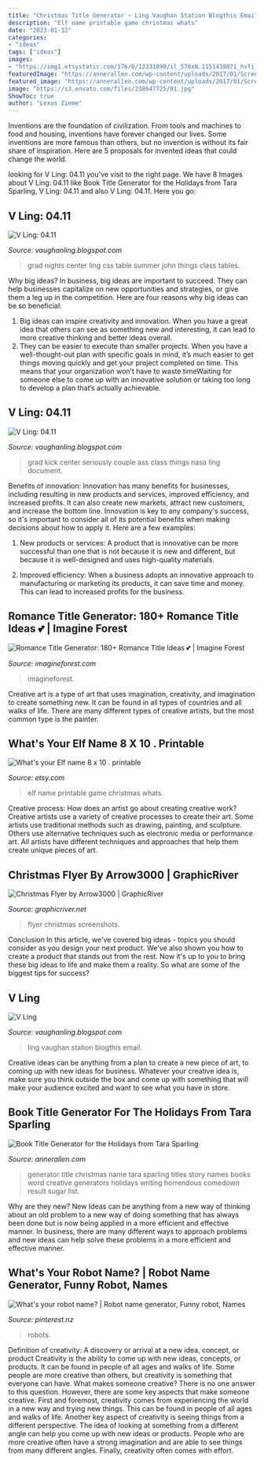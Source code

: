 ```yaml
---
title: "Christmas Title Generator ~ Ling Vaughan Station Blogthis Email"
description: "Elf name printable game christmas whats"
date: "2023-01-12"
categories:
- "ideas"
tags: ["ideas"]
images:
- "https://img1.etsystatic.com/176/0/12331890/il_570xN.1151438871_hvfi.jpg"
featuredImage: "https://annerallen.com/wp-content/uploads/2017/01/Screen-Shot-2017-01-29-at-12.21.58-PM.png"
featured_image: "https://annerallen.com/wp-content/uploads/2017/01/Screen-Shot-2017-01-29-at-12.21.58-PM.png"
image: "https://s3.envato.com/files/238647725/01.jpg"
ShowToc: true
author: "Lexus Zieme"
---
```



Inventions are the foundation of civilization. From tools and machines to food and housing, inventions have forever changed our lives. Some inventions are more famous than others, but no invention is without its fair share of inspiration. Here are 5 proposals for invented ideas that could change the world.

	

		
looking for V Ling: 04.11 you've visit to the right page. We have 8 Images about V Ling: 04.11 like Book Title Generator for the Holidays from Tara Sparling, V Ling: 04.11 and also V Ling: 04.11. Here you go:
		
    
## V Ling: 04.11

<img loading=lazy src="https://3.bp.blogspot.com/-Jqs_bEoXYMc/TbecNU8BvFI/AAAAAAAAEOU/GkqMXOCQCBs/s1600/IMGP7999.JPG" onerror="this.onerror=null;this.src='https://tse1.mm.bing.net/th?id=OIP.1TdoOMJ7Aq6yGEw8PV7X-gHaE7&amp;pid=15.1';" alt="V Ling: 04.11">

_Source: vaughanling.blogspot.com_

>grad nights center ling css table summer john things class tables. 

	

Why big ideas?
In business, big ideas are important to succeed. They can help businesses capitalize on new opportunities and strategies, or give them a leg up in the competition. Here are four reasons why big ideas can be so beneficial: 
1) Big ideas can inspire creativity and innovation. When you have a great idea that others can see as something new and interesting, it can lead to more creative thinking and better ideas overall. 
2) They can be easier to execute than smaller projects. When you have a well-thought-out plan with specific goals in mind, it’s much easier to get things moving quickly and get your project completed on time. This means that your organization won’t have to waste timeWaiting for someone else to come up with an innovative solution or taking too long to develop a plan that’s actually achievable.

    
## V Ling: 04.11

<img loading=lazy src="https://1.bp.blogspot.com/-BC_PUsiJZ_E/TbecKAN8dvI/AAAAAAAAEOQ/JpgJOgRrwoY/s1600/IMGP7998.JPG" onerror="this.onerror=null;this.src='https://tse1.mm.bing.net/th?id=OIP.BIc2pbKWSxI3AIFUU-FbUAHaLI&amp;pid=15.1';" alt="V Ling: 04.11">

_Source: vaughanling.blogspot.com_

>grad kick center seriously couple ass class things nasa ling document. 

	

Benefits of innovation:
Innovation has many benefits for businesses, including resulting in new products and services, improved efficiency, and increased profits. It can also create new markets, attract new customers, and increase the bottom line. Innovation is key to any company's success, so it's important to consider all of its potential benefits when making decisions about how to apply it. Here are a few examples:
1. New products or services: A product that is innovative can be more successful than one that is not because it is new and different, but because it is well-designed and uses high-quality materials.

2. Improved efficiency: When a business adopts an innovative approach to manufacturing or marketing its products, it can save time and money. This can lead to increased profits for the business.


    
## Romance Title Generator: 180+ Romance Title Ideas 💕 | Imagine Forest

<img loading=lazy src="https://assets.imagineforest.com/blog/wp-content/uploads/2021/01/Romance-Book-Title-Ideas.png" onerror="this.onerror=null;this.src='https://tse4.mm.bing.net/th?id=OIP.CoD2y0pzH2g8YxkdxbvsMQHaLG&amp;pid=15.1';" alt="Romance Title Generator: 180+ Romance Title Ideas 💕 | Imagine Forest">

_Source: imagineforest.com_

>imagineforest. 

	

Creative art is a type of art that uses imagination, creativity, and imagination to create something new. It can be found in all types of countries and all walks of life. There are many different types of creative artists, but the most common type is the painter.

    
## What&#039;s Your Elf Name 8 X 10 . Printable

<img loading=lazy src="https://img1.etsystatic.com/176/0/12331890/il_570xN.1151438871_hvfi.jpg" onerror="this.onerror=null;this.src='https://tse4.mm.bing.net/th?id=OIP.P5tBJyvs65VRn6ZXCoX02QHaJQ&amp;pid=15.1';" alt="What&#039;s your Elf name 8 x 10 . printable">

_Source: etsy.com_

>elf name printable game christmas whats. 

	

Creative process: How does an artist go about creating creative work?
Creative artists use a variety of creative processes to create their art. Some artists use traditional methods such as drawing, painting, and sculpture. Others use alternative techniques such as electronic media or performance art. All artists have different techniques and approaches that help them create unique pieces of art.

    
## Christmas Flyer By Arrow3000 | GraphicRiver

<img loading=lazy src="https://s3.envato.com/files/238647725/01.jpg" onerror="this.onerror=null;this.src='https://tse4.mm.bing.net/th?id=OIP.1OVrKZagh1LHYouddzE2twHaK4&amp;pid=15.1';" alt="Christmas Flyer by Arrow3000 | GraphicRiver">

_Source: graphicriver.net_

>flyer christmas screenshots. 

	

Conclusion
In this article, we've covered big ideas - topics you should consider as you design your next product. We've also shown you how to create a product that stands out from the rest. Now it's up to you to bring these big ideas to life and make them a reality. So what are some of the biggest tips for success?

    
## V Ling

<img loading=lazy src="https://3.bp.blogspot.com/-5MWHi6S2TBU/TauQ8fcTyvI/AAAAAAAAEOI/52SFeMj2JJw/s1600/station-d.jpg" onerror="this.onerror=null;this.src='https://tse4.mm.bing.net/th?id=OIP.oH4x6tXrqWpe9BLV-t9kjQHaEK&amp;pid=15.1';" alt="V Ling">

_Source: vaughanling.blogspot.com_

>ling vaughan station blogthis email. 

	

Creative ideas can be anything from a plan to create a new piece of art, to coming up with new ideas for business. Whatever your creative idea is, make sure you think outside the box and come up with something that will make your audience excited and want to see what you have in store.

    
## Book Title Generator For The Holidays From Tara Sparling

<img loading=lazy src="https://annerallen.com/wp-content/uploads/2017/01/Screen-Shot-2017-01-29-at-12.21.58-PM.png" onerror="this.onerror=null;this.src='https://tse4.mm.bing.net/th?id=OIP.i-NZjgSXCKXDgnR3ozVYKAHaI6&amp;pid=15.1';" alt="Book Title Generator for the Holidays from Tara Sparling">

_Source: annerallen.com_

>generator title christmas name tara sparling titles story names books word creative generators holidays writing horrendous comedown result sugar list. 

	

Why are they new?
New Ideas can be anything from a new way of thinking about an old problem to a new way of doing something that has always been done but is now being applied in a more efficient and effective manner. In business, there are many different ways to approach problems and new ideas can help solve these problems in a more efficient and effective manner.

    
## What&#039;s Your Robot Name? | Robot Name Generator, Funny Robot, Names

<img loading=lazy src="https://i.pinimg.com/736x/42/0e/f7/420ef7fbef2616811a1823cadf7d3536--robots-planning.jpg" onerror="this.onerror=null;this.src='https://tse3.mm.bing.net/th?id=OIP.FPoIJ1ChhJNfIqi79rBm-QHaHp&amp;pid=15.1';" alt="What&#039;s your robot name? | Robot name generator, Funny robot, Names">

_Source: pinterest.nz_

>robots. 

	

Definition of creativity: A discovery or arrival at a new idea, concept, or product
Creativity is the ability to come up with new ideas, concepts, or products. It can be found in people of all ages and walks of life. Some people are more creative than others, but creativity is something that everyone can have. What makes someone creative? There is no one answer to this question. However, there are some key aspects that make someone creative. First and foremost, creativity comes from experiencing the world in a new way and trying new things. This can be found in people of all ages and walks of life. Another key aspect of creativity is seeing things from a different perspective. The idea of looking at something from a different angle can help you come up with new ideas or products. People who are more creative often have a strong imagination and are able to see things from many different angles. Finally, creativity often comes with effort.

